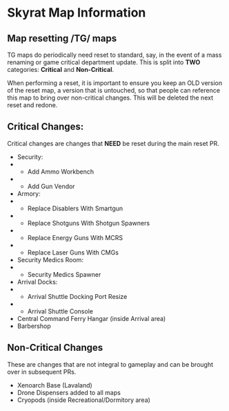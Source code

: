 # Skyrat Map Information

## Map resetting /TG/ maps

TG maps do periodically need reset to standard, say, in the event of a mass renaming or game critical department update. This is split into **TWO** categories: **Critical** and **Non-Critical**.

When performing a reset, it is important to ensure you keep an OLD version of the reset map, a version that is untouched, so that people can reference this map to bring over non-critical changes. This will be deleted the next reset and redone.

## Critical Changes:
Critical changes are changes that **NEED** be reset during the main reset PR.
- Security:
- - Add Ammo Workbench
- - Add Gun Vendor
- Armory:
- - Replace Disablers With Smartgun
- - Replace Shotguns With Shotgun Spawners
- - Replace Energy Guns With MCRS
- - Replace Laser Guns With CMGs
- Security Medics Room:
- - Security Medics Spawner
- Arrival Docks:
- - Arrival Shuttle Docking Port Resize
- - Arrival Shuttle Console
- Central Command Ferry Hangar (inside Arrival area)
- Barbershop


## Non-Critical Changes
These are changes that are not integral to gameplay and can be brought over in subsequent PRs.
- Xenoarch Base (Lavaland)
- Drone Dispensers added to all maps
- Cryopods (inside Recreational/Dormitory area)
